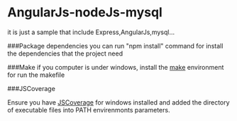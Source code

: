 AngularJs-nodeJs-mysql
======================
it  is just a sample that include Express,AngularJs,mysql...


###Package dependencies
		you can run "npm install" command for install the dependencies that the project need

###Make
if you computer is under windows, install the [make](http://gnuwin32.sourceforge.net/packages/make.htm) environment for run the makefile

###JSCoverage

Ensure you have [JSCoverage](http://siliconforks.com/jscoverage/) for windows installed and added the directory of executable files into PATH envirenmonts parameters.
